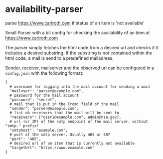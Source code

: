 # availability-parser
parse https://www.carlroth.com if status of an item is 'not available'

Small Parser with a bit config for checking the availability of an item at https://www.carlroth.com

The parser simply fetches the html code from a desired url and checks if it includes a desired substring. If the substring is not contained within the html code, a mail is send to a predefined mailadress.

Sender, receiver, mailserver and the observed url can be configured in a ```config.json``` with the following format:

```
{
  # username for logging into the mail account for sending a mail
  "mailuser": "parser@example.com",
  # password for the mail account
  "password": "secret",
  # mail that is put in the From: field of the mail
  "sender": "parser@example.com",
  # list ob receivers that the mail will be sent to 
  "receivers": ["user1@example.com", admin@nsa.gov],
  # url (or IP) of the smtp endpoint of the mail server. without "smtp." prefix!
  "smtphost": "example.com",
  # port of the smtp server. Usually 465 or 587
  "port": "465",
  # desired url of an item that is currently not available 
  "targetUrl": "https://www.example.com"
}
```

    
